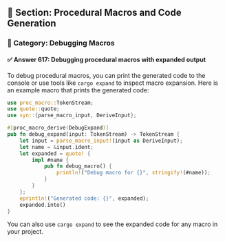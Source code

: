 ## 📘 Section: Procedural Macros and Code Generation  
### 🔹 Category: Debugging Macros  
#### ✅ Answer 617: Debugging procedural macros with expanded output

To debug procedural macros, you can print the generated code to the console or use tools like `cargo expand` to inspect macro expansion. Here is an example macro that prints the generated code:

```rust
use proc_macro::TokenStream;
use quote::quote;
use syn::{parse_macro_input, DeriveInput};

#[proc_macro_derive(DebugExpand)]
pub fn debug_expand(input: TokenStream) -> TokenStream {
    let input = parse_macro_input!(input as DeriveInput);
    let name = &input.ident;
    let expanded = quote! {
        impl #name {
            pub fn debug_macro() {
                println!("Debug macro for {}", stringify!(#name));
            }
        }
    };
    eprintln!("Generated code: {}", expanded);
    expanded.into()
}
```

You can also use `cargo expand` to see the expanded code for any macro in your project.
